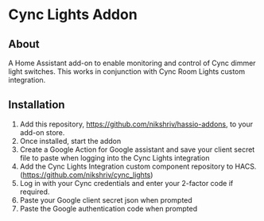 # Cync Lights Addon
## About
A Home Assistant add-on to enable monitoring and control of Cync dimmer light switches. This works in conjunction with Cync Room Lights custom integration. 

## Installation
1. Add this repository, https://github.com/nikshriv/hassio-addons, to your add-on store.
2. Once installed, start the addon
3. Create a Google Action for Google assistant and save your client secret file to paste when logging into the Cync Lights integration
4. Add the Cync Lights Integration custom component repository to HACS. (https://github.com/nikshriv/cync_lights)
5. Log in with your Cync credentials and enter your 2-factor code if required.
6. Paste your Google client secret json when prompted
7. Paste the Google authentication code when prompted
